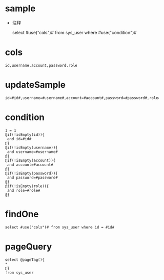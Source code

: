 sample
===
* 注释

	select #use("cols")# from sys_user  where  #use("condition")#

cols
===
	id,username,account,password,role

updateSample
===
	
	id=#id#,username=#username#,account=#account#,password=#password#,role=#role#

condition
===

	1 = 1  
	@if(!isEmpty(id)){
	 and id=#id#
	@}
	@if(!isEmpty(username)){
	 and username=#username#
	@}
	@if(!isEmpty(account)){
	 and account=#account#
	@}
	@if(!isEmpty(password)){
	 and password=#password#
	@}
	@if(!isEmpty(role)){
	 and role=#role#
	@}
findOne
===
    select #use("cols")# from sys_user where id = #id#
pageQuery
===
    select @pageTag(){
    *
    @}
    from sys_user
	